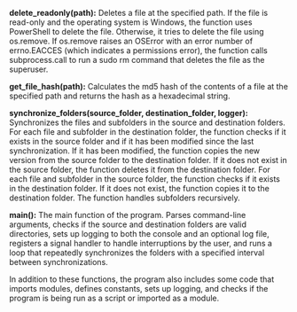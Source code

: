 **delete_readonly(path):** Deletes a file at the specified path. If the file is read-only and the operating system is Windows, the function uses PowerShell to delete the file. Otherwise, it tries to delete the file using os.remove. If os.remove raises an OSError with an error number of errno.EACCES (which indicates a permissions error), the function calls subprocess.call to run a sudo rm command that deletes the file as the superuser.

**get_file_hash(path):** Calculates the md5 hash of the contents of a file at the specified path and returns the hash as a hexadecimal string.

**synchronize_folders(source_folder, destination_folder, logger):** Synchronizes the files and subfolders in the source and destination folders. For each file and subfolder in the destination folder, the function checks if it exists in the source folder and if it has been modified since the last synchronization. If it has been modified, the function copies the new version from the source folder to the destination folder. If it does not exist in the source folder, the function deletes it from the destination folder. For each file and subfolder in the source folder, the function checks if it exists in the destination folder. If it does not exist, the function copies it to the destination folder. The function handles subfolders recursively.

**main():** The main function of the program. Parses command-line arguments, checks if the source and destination folders are valid directories, sets up logging to both the console and an optional log file, registers a signal handler to handle interruptions by the user, and runs a loop that repeatedly synchronizes the folders with a specified interval between synchronizations.

In addition to these functions, the program also includes some code that imports modules, defines constants, sets up logging, and checks if the program is being run as a script or imported as a module.
